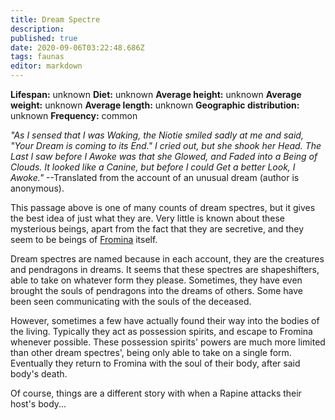 ```yaml
---
title: Dream Spectre
description: 
published: true
date: 2020-09-06T03:22:48.686Z
tags: faunas 
editor: markdown
---
```

<!-- infobox starts -->
**Lifespan:** unknown
**Diet:** unknown
**Average height:** unknown
**Average weight:** unknown
**Average length:** unknown
**Geographic distribution:** unknown
**Frequency:** common
<!-- infobox ends -->

*"As I sensed that I was Waking, the Niotie smiled sadly at me and said, "Your Dream is coming to its End." I cried out, but she shook her Head. The Last I saw before I Awoke was that she Glowed, and Faded into a Being of Clouds. It looked like a Canine, but before I could Get a better Look, I Awoke."* --Translated from the account of an unusual dream (author is anonymous).

This passage above is one of many counts of dream spectres, but it gives the best idea of just what they are. Very little is known about these mysterious beings, apart from the fact that they are secretive, and they seem to be beings of [Fromina](/Fromin "") itself.

Dream spectres are named because in each account, they are the creatures and pendragons in dreams. It seems that these spectres are shapeshifters, able to take on whatever form they please. Sometimes, they have even brought the souls of pendragons into the dreams of others. Some have been seen communicating with the souls of the deceased.

However, sometimes a few have actually found their way into the bodies of the living. Typically they act as possession spirits, and escape to Fromina whenever possible. These possession spirits' powers are much more limited than other dream spectres', being only able to take on a single form. Eventually they return to Fromina with the soul of their body, after said body's death.

Of course, things are a different story with when a Rapine attacks their host's body...